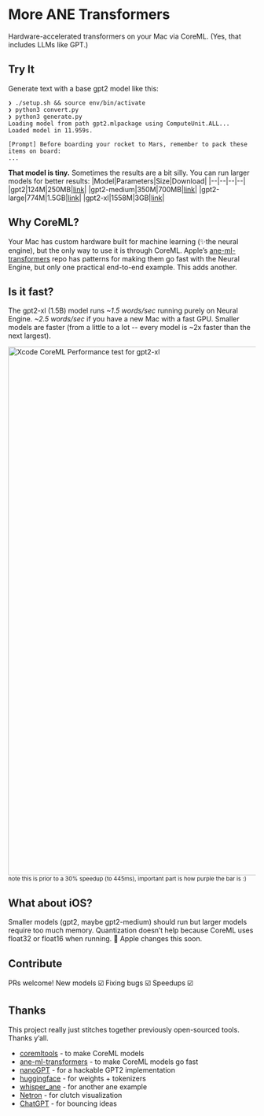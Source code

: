 # More ANE Transformers

Hardware-accelerated transformers on your Mac via CoreML. (Yes, that includes LLMs like GPT.)

## Try It
Generate text with a base gpt2 model like this:
```
❯ ./setup.sh && source env/bin/activate
❯ python3 convert.py
❯ python3 generate.py
Loading model from path gpt2.mlpackage using ComputeUnit.ALL...
Loaded model in 11.959s.

[Prompt] Before boarding your rocket to Mars, remember to pack these items on board:
...
```

**That model is tiny.** Sometimes the results are a bit silly. You can run larger models for better results:
|Model|Parameters|Size|Download|
|--|--|--|--|
|gpt2|124M|250MB|[link](https://github.com/smpanaro/more-ane-transformers/releases/tag/v0-2023-April-02)|
|gpt2-medium|350M|700MB|[link](https://github.com/smpanaro/more-ane-transformers/releases/tag/v0-2023-April-02)|
|gpt2-large|774M|1.5GB|[link](https://github.com/smpanaro/more-ane-transformers/releases/tag/v0-2023-April-02)|
|gpt2-xl|1558M|3GB|[link](https://github.com/smpanaro/more-ane-transformers/releases/tag/v0-2023-April-02)|

## Why CoreML?
Your Mac has custom hardware built for machine learning (✨the neural engine), but the only way to use it is through CoreML. Apple’s [ane-ml-transformers](https://github.com/apple/ml-ane-transformers) repo has patterns for making them go fast with the Neural Engine, but only one practical end-to-end example. This adds another.

## Is it fast?
The gpt2-xl (1.5B) model runs *~1.5 words/sec* running purely on Neural Engine. *~2.5 words/sec* if you have a new Mac with a fast GPU. Smaller models are faster (from a little to a lot -- every model is ~2x faster than the next largest).

<img width="1074" alt="Xcode CoreML Performance test for gpt2-xl" src="https://user-images.githubusercontent.com/2950214/229385079-1ac5ee4c-3531-4e1d-bed3-cb870eee9158.png">
<sub>note this is prior to a 30% speedup (to 445ms), important part is how purple the bar is :)</sub>


## What about iOS?
Smaller models (gpt2, maybe gpt2-medium) should run but larger models require too much memory. Quantization doesn’t help because CoreML uses float32 or float16 when running. 🤞 Apple changes this soon.

## Contribute
PRs welcome! New models ☑️ Fixing bugs ☑️ Speedups ☑️

## Thanks
This project really just stitches together previously open-sourced tools. Thanks y’all.
- [coremltools](https://github.com/apple/coremltools) - to make CoreML models
- [ane-ml-transformers](https://github.com/apple/ml-ane-transformers) - to make CoreML models go fast
- [nanoGPT](https://github.com/karpathy/nanoGPT) - for a hackable GPT2 implementation
- [huggingface](https://huggingface.co) - for weights + tokenizers
- [whisper_ane](https://github.com/Synopsis/whisper_ane) - for another ane example
- [Netron](https://netron.app) - for clutch visualization
- [ChatGPT](http://chat.openai.com) - for bouncing ideas
